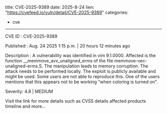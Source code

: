  
title: CVE-2025-9389
date: 2025-8-24
lien: "https://cvefeed.io/vuln/detail/CVE-2025-9389"
categories:
  - cve
---

CVE ID : CVE-2025-9389

Published :  Aug. 24
2025
1:15 p.m. | 20 hours
12 minutes ago

Description : A vulnerability was identified in vim 9.1.0000. Affected is the function __memmove_avx_unaligned_erms of the file memmove-vec-unaligned-erms.S. The manipulation leads to memory corruption. The attack needs to be performed locally. The exploit is publicly available and might be used. Some users are not able to reproduce this. One of the users mentions that this appears not to be working
"when coloring is turned on".

Severity: 4.8 | MEDIUM

Visit the link for more details
such as CVSS details
affected products
timeline
and more...
